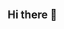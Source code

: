 ## Hi there 👋

<!--
**namrata-21-kundu/namrata-21-kundu** is a ✨ _special_ ✨ repository because its `README.md` (this file) appears on your GitHub profile.

Hello, I am Namrata!

💻 I am BCA student and a curious mind who loves to explore the world of technology✨

🌱*Currently Learning*
- Python
- Machine Learning

🧰 Tech Stack

![C++](https://img.shields.io/badge/C++-00599C?style=for-the-badge&logo=c%2b%2b&logoColor=white)
![C](https://img.shields.io/badge/C-A8B9CC?style=for-the-badge&logo=c&logoColor=black)
![Python](https://img.shields.io/badge/Python-3776AB?style=for-the-badge&logo=python&logoColor=white)
![MySQL](https://img.shields.io/badge/MySQL-4479A1?style=for-the-badge&logo=mysql&logoColor=white)
![VS Code](https://img.shields.io/badge/VS%20Code-007ACC?style=for-the-badge&logo=visual-studio-code&logoColor=white)
